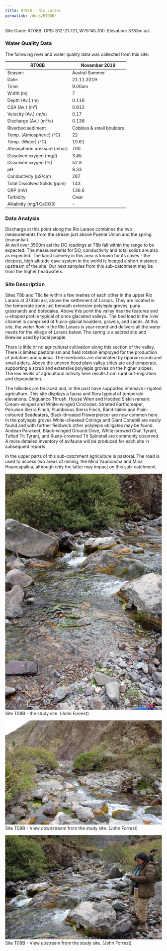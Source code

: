 ```yaml
---
title: RT08B - Rio Laraos
permalink: /docs/RT08B/
---
```



Site Code: RT08B.  GPS: S12°21.721, W75°45.700. Elevation:
3733m asl.

### Water Quality Data

The following river and water quality data was collected from this site:

| RT08B                        | November 2019                 | 
|------------------------------|-------------------------------|
| Season:                      | Austral Summer                |
| Date:                        | 21.11.2019                    |
| Time:                        | 9.00am                        |
| Width (m)                    | 7                             |
| Depth (Av.) (m)              | 0.116                         |
| CSA (Av.) (m²)               | 0.812                         |
| Velocity (Av.) (m/s)         | 0.17                          |
| Discharge (Av.) (m³/s)       | 0.138                         |
| Riverbed sediment            | Cobbles & small boulders      |
| Temp. (Atmospheric) (°C)     | 22                            |
| Temp. (Water) (°C)           | 10.61                         |
| Atmospheric pressure (mbar)  | 700                           |
| Dissolved oxygen (mg/l)      | 3.45                          |
| Dissolved oxygen (%)         | 52.8                          |
| pH                           | 8.33                          |
| Conductivity (µS/cm)         | 287                           |
| Total Dissolved Solids (ppm) | 143                           |
| ORP (mV)                     | 136.6                         |
| Turbidity                    | Clear                         |
| Alkalinity (mg/l CaCO3)  |   -   |

### Data Analysis
Discharge at this point along the Rio Laraos combines the two measurements from the stream just above Puente Union and the spring (manantial).                                                                   
At well over 3500m asl the DO readings at T8b fall within the range to be expected. The measurements for DO, conductivity and total solids are also as expected. The karst scenery in this area is known for its caves - the deepest, high altitude cave system in the world is located a short distance upstream of the site.
Our next samples from this sub-catchment may be from the higher headwaters.


### Site Description
Sites T8b and T8c lie within a few metres of each other in the upper Rio Laraos at 3733m asl, above the settlement of Laraos. They are located in the temperate zone just beneath extensive polylepis groves, puna grasslands and bofedales. Above this point the valley has the features and u-shaped profile typical of once glaciated valleys. The bed load in the river channel is comprised of fluvio-glacial boulders, gravels, and sands. At this site, the water flow in the Rio Laraos is year-round and delivers all the water needs for the village of Laraos below. The spring is a sacred site and likewise used by local people. 

There is little or no agricultural cultivation along this section of the valley. There is limited pastoralism and field rotation employed for the production of potatoes and quinua. The riverbanks are dominated by riparian scrub and small alders. Above the uneven flood plain valley sides are arid temperate, supporting a scrub and extensive polylepis groves on the higher slopes. The low levels of agricultural activity here results from rural out-migration and depopulation. 

The hillsides are terraced and, in the past have supported intensive irrigated agriculture. This site displays a fauna and flora typical of temperate elevations. Chiguanco Thrush, House Wren and Hooded Siskin remain. Cream-winged and White-winged Cinclodes, Striated Earthcreeper, Peruvian Sierra Finch, Plumbeous Sierra Finch, Band-tailed and Plain-coloured Seedeaters, Black-throated Flowerpiercer are now common here. In the polylepis groves White-cheeked Cotinga and Giant Conebill are easily found and with further fieldwork other polylepis obligates may be found. Andean Parakeet, Black-winged Ground Dove, White-browed Chat Tyrant, Tufted Tit Tyrant, and Rusty-crowned Tit Spinetail are commonly observed. A more detailed inventory of avifauna will be produced for each site in subsequent reports.   

In the upper parts of this sub-catchment agriculture is pastoral. The road is used to access two areas of mining, the Mina Yauricocha and Mina Huancapallca, although only the latter may impact on this sub-catchment.


![Site T08B - the study site. (John Forrest)](/assets/SiteDescriptions/T8/T8BStudysite.JPG)
Site T08B - the study site. (John Forrest)


![Site T08B - View downstream from the study site. (John Forrest)](/assets/SiteDescriptions/T8/T8BViewdownstream.JPG)
Site T08B - View downstream from the study site. (John Forrest)


![Site T08B - View upstream from the study site. (John Forrest)](/assets/SiteDescriptions/T8/T8BViewupstream.JPG)
Site T08B - View upstream from the study site. (John Forrest)
